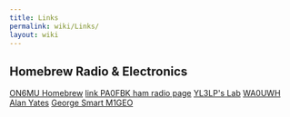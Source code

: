 ```yaml
---
title: Links
permalink: wiki/Links/
layout: wiki
---
```


Homebrew Radio & Electronics
----------------------------

[ON6MU Homebrew](http://users.belgacom.net/hamradio/homebrew.htm) [link
PA0FBK ham radio page](http://www.qsl.net/pa0fbk/hampage_uk.htm)
[YL3LP's Lab](http://sa555.blogspot.com/)
[WA0UWH](http://wa0uwh.blogspot.com/) [Alan Yates](http://vk2zay.net)
[George Smart M1GEO](http://www.george-smart.co.uk/)
